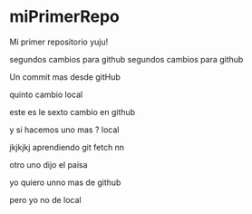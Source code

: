 # miPrimerRepo
Mi primer repositorio yuju!

segundos cambios para github
segundos cambios para github

Un commit mas desde gitHub

quinto cambio local

este es le sexto cambio en github

y si hacemos uno mas  ? local 

jkjkjkj
aprendiendo git fetch nn

otro uno dijo el paisa

yo quiero unno mas de github

pero yo no de local 